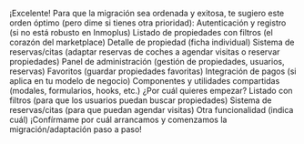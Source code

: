 ¡Excelente! Para que la migración sea ordenada y exitosa, te sugiero este orden óptimo (pero dime si tienes otra prioridad):
Autenticación y registro (si no está robusto en Inmoplus)
Listado de propiedades con filtros (el corazón del marketplace)
Detalle de propiedad (ficha individual)
Sistema de reservas/citas (adaptar reservas de coches a agendar visitas o reservar propiedades)
Panel de administración (gestión de propiedades, usuarios, reservas)
Favoritos (guardar propiedades favoritas)
Integración de pagos (si aplica en tu modelo de negocio)
Componentes y utilidades compartidas (modales, formularios, hooks, etc.)
¿Por cuál quieres empezar?
Listado con filtros (para que los usuarios puedan buscar propiedades)
Sistema de reservas/citas (para que puedan agendar visitas)
Otra funcionalidad (indica cuál)
¡Confírmame por cuál arrancamos y comenzamos la migración/adaptación paso a paso!
